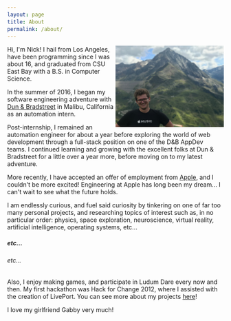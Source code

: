 ```yaml
---
layout: page
title: About
permalink: /about/
---
```


<img style="max-width: 50%;
    float: right;
    height: auto"
    src="/assets/about-me-2.jpg">

Hi, I'm Nick! I hail from Los Angeles, have been programming since I was about 16, and graduated
from CSU East Bay with a B.S. in Computer Science.

In the summer of 2016, I began my software engineering adventure with [Dun & Bradstreet] in Malibu,
California as an automation intern.

Post-internship, I remained an automation engineer for about a year before exploring the world
of web development through a full-stack position on one of the D&B AppDev teams. I continued
learning and growing with the excellent folks at Dun & Bradstreet for a little over a year more,
before moving on to my latest adventure.

More recently, I have accepted an offer of employment from [Apple], and I couldn't be more excited!
Engineering at Apple has long been my dream... I can't wait to see what the future holds.

I am endlessly curious, and fuel said curiosity by tinkering on one of far too many personal
projects, and researching topics of interest such as, in no particular order: physics, space
exploration, neuroscience, virtual reality, artificial intelligence, operating systems, etc...

##### etc...

###### etc...

Also, I enjoy making games, and participate in Ludum Dare every now and then. My first hackathon
was Hack for Change 2012, where I assisted with the creation of LivePort. You can see more about my
projects [here](/projects/)!

I love my girlfriend Gabby very much!

[//]: # 'External Links'
[dun & bradstreet]: https://www.dnb.com/
[apple]: https://www.apple.com/
